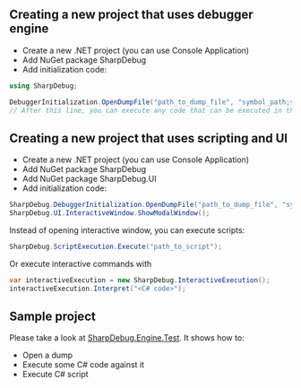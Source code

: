 ## Creating a new project that uses debugger engine
* Create a new .NET project (you can use Console Application)
* Add NuGet package SharpDebug
* Add initialization code:
```cs
using SharpDebug;

DebuggerInitialization.OpenDumpFile("path_to_dump_file", "symbol_path;srv*");
// After this line, you can execute any code that can be executed in the script
```

## Creating a new project that uses scripting and UI
* Create a new .NET project (you can use Console Application)
* Add NuGet package SharpDebug
* Add NuGet package SharpDebug.UI
* Add initialization code:
```cs
SharpDebug.DebuggerInitialization.OpenDumpFile("path_to_dump_file", "symbol_path;srv*");
SharpDebug.UI.InteractiveWindow.ShowModalWindow();
```
Instead of opening interactive window, you can execute scripts:
```cs
SharpDebug.ScriptExecution.Execute("path_to_script");
```
Or execute interactive commands with
```cs
var interactiveExecution = new SharpDebug.InteractiveExecution();
interactiveExecution.Interpret("<C# code>");
```

## Sample project
Please take a look at [SharpDebug.Engine.Test](../Tests/SharpDebug.Engine.Test/Program.cs). It shows how to:
* Open a dump
* Execute some C# code against it
* Execute C# script
